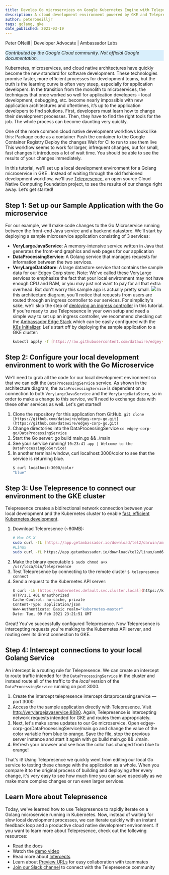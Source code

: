 ```yaml
---
title: Develop Go microservices on Google Kubernetes Engine with Telepresence
description: A cloud development environment powered by GKE and Telepresence.
author: peteroneilljr
tags: golang, gke
date_published: 2021-03-19
---
```


Peter ONeill | Developer Advocate | Ambassador Labs

<p style="background-color:#D9EFFC;"><i>Contributed by the Google Cloud community. Not official Google documentation.</i></p>

Kubernetes, microservices, and cloud native architectures have quickly become the new standard for software development. These technologies promise faster, more efficient processes for development teams, but the truth is the learning curve is often very steep, especially for application developers. In the transition from the monolith to microservices, the techniques that once worked so well for application developers - local development, debugging, etc. become nearly impossible with new application architectures and oftentimes, it’s up to the application developers to find solutions. First, developers must learn how to change their development processes. Then, they have to find the right tools for the job. The whole process can become daunting very quickly. 

One of the more common cloud native development workflows looks like this: 
Package code as a container 
Push the container to the Google Container Registry 
Deploy the changes
Wait for CI to run to see them live 
This workflow seems to work for larger, infrequent changes, but for small, fast changes it introduces a lot of wait time. You should be able to see the results of your changes immediately. 

In this tutorial, we'll set up a local development environment for a Golang microservice in GKE . Instead of waiting through the old fashioned development workflow, we'll use [Telepresence](http://www.getambassador.io/products/telepresence/), an open source Cloud Native Computing Foundation project, to see the results of our change right away. Let’s get started! 

## Step 1: Set up our Sample Application with the Go microservice

For our example, we'll make code changes to the Go Microservice running between the front-end Java service and a backend datastore. We'll start by deploying a sample microservice application consisting of 3 services:
* **VeryLargeJavaService**: A memory-intensive service written in Java that generates the front-end graphics and web pages for our application
* **DataProcessingService**: A Golang service that manages requests for information between the two services.
* **VeryLargeDataStore**: A large datastore service that contains the sample data for our Edgey Corp store.
Note: We've called these VeryLarge services to emphasize the fact that your local environment may not have enough CPU and RAM, or you may just not want to pay for all that extra overhead. But don't worry this sample app is actually pretty small.
![](https://cdn-images-1.medium.com/max/3200/0*7J_48_5o8juPX5E6)
In this architecture diagram, you'll notice that requests from users are routed through an ingress controller to our services. For simplicity's sake, we'll skip the step of [deploying an ingress controller](https://www.getambassador.io/docs/latest/topics/install/install-ambassador-oss/#kubernetes-yaml) in this tutorial. If you're ready to use Telepresence in your own setup and need a simple way to set up an ingress controller, we recommend checking out the [Ambassador Edge Stack](https://www.getambassador.io/products/edge-stack/) which can be easily configured with the [K8s Initializer](https://app.getambassador.io/initializer).
Let's start off by deploying the sample application to a GKE cluster:
	```sh
	kubectl apply -f [https://raw.githubusercontent.com/datawire/edgey-corp-go/main/k8s-config/edgey-corp-web-app-no-mapping.yaml](https://raw.githubusercontent.com/datawire/edgey-corp-go/main/k8s-config/edgey-corp-web-app-no-mapping.yaml)
	```
## Step 2: Configure your local development environment to work with the Go Microservice

We'll need to grab all the code for our local development environment so that we can edit the `DataProcessingService` service. As shown in the architecture diagram, the `DataProcessingService` is dependent on a connection to both  `VeryLargeJavaService` and the `VeryLargeDataStore`, so in order to make a change to this service, we'll need to exchange data with these other services as well. Let's get started!
1. Clone the repository for this application from GitHub.
   `git clone [https://github.com/datawire/edgey-corp-go.git](https://github.com/datawire/edgey-corp-go.git)`
2. Change directories into the DataProcessingService
   `cd edgey-corp-go/DataProcessingService`
3. Start the Go server:
   go build main.go && ./main
4. See your service running!
   `10:23:41 app | Welcome to the DataProcessingGoService!`
5. In another terminal window, curl localhost:3000/color to see that the service is returning blue.
	```sh
	$ curl localhost:3000/color
	"blue"
	```
## Step 3: Use Telepresence to connect our environment to the GKE cluster

Telepresence creates a bidirectional network connection between your local development and the Kubernetes cluster to enable [fast, efficient Kubernetes development](https://www.getambassador.io/use-case/local-kubernetes-development/).
1. Download Telepresence (~60MB):
	```sh
	# Mac OS X
	sudo curl -fL [https://app.getambassador.io/download/tel2/darwin/amd64/latest/telepresence](https://app.getambassador.io/download/tel2/darwin/amd64/latest/telepresence) -o /usr/local/bin/telepresence
	#Linux
	sudo curl -fL https://app.getambassador.io/download/tel2/linux/amd64/latest/telepresence -o /usr/local/bin/telepresence
	```
2. Make the binary executable
   `$ sudo chmod a+x /usr/loca/bin/telepresence`
3. Test Telepresence by connecting to the remote cluster
   `$ telepresence connect`
4. Send a request to the Kubernetes API server:
	```sh
	$ curl -ik [https://kubernetes.default.svc.cluster.local](https://kubernetes.default.svc.cluster.local)
	HTTP/1.1 401 Unauthorized
	Cache-Control: no-cache, private
	Content-Type: application/json
	Www-Authenticate: Basic realm="kubernetes-master"
	Date: Tue, 09 Feb 2021 23:21:51 GMT
   ```

Great! You've successfully configured Telepresence. Now Telepresence is intercepting requests you're making to the Kubernetes API server, and routing over its direct connection to GKE.

## Step 4: Intercept connections to your local Golang Service

An intercept is a routing rule for Telepresence. We can create an intercept to route traffic intended for the `DataProcessingService` in the cluster and instead route all of the traffic to the *local* version of the `DataProcessingService` running on port 3000.

1. Create the intercept
   telepresence intercept dataprocessingservice — port 3000
2. Access the the sample application directly with Telepresence. Visit [http://verylargejavaservice:8080](http://verylargejavaservice:8080). Again, Telepresence is intercepting network requests intended for GKE and routes them appropriately.
3. Next, let's make some updates to our Go microservice. Open edgey-corp-go/DataProcessingService/main.go and change the value of the color variable from blue to orange. Save the file, stop the previous server instance and start it again with go build main.go && ./main.
4. Refresh your browser and see how the color has changed from blue to orange!

That's it! Using Telepresence we quickly went from editing our local Go service to testing these change with the application as a whole. When you compare it to the original process of building and deploying after every change, it's very easy to see how much time you can save especially as we make more complex changes or run even larger services.

## Learn More about Telepresence

Today, we've learned how to use Telepresence to rapidly iterate on a Golang microservice running in Kubernetes. Now, instead of waiting for slow local development processes, we can iterate quickly with an instant feedback loop and a productive cloud native development environment.
If you want to learn more about Telepresence, check out the following resources:
* [Read the docs](https://www.getambassador.io/docs/latest/telepresence/quick-start/qs-go/)
* Watch the [demo video](https://www.youtube.com/watch?v=W_a3aErN3NU)
* Read more about [Intercepts](https://www.getambassador.io/docs/latest/telepresence/howtos/intercepts/#intercepts)
* Learn about [Preview URLs](https://www.getambassador.io/docs/pre-release/telepresence/howtos/preview-urls/#collaboration-with-preview-urls) for easy collaboration with teammates
* [Join our Slack channel](https://d6e.co/slack) to connect with the Telepresence community



